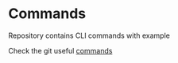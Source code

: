# Commands
Repository contains CLI commands with example


Check the git useful [commands](https://github.com/ucguy4u/commands/blob/master/git_commands.md)
